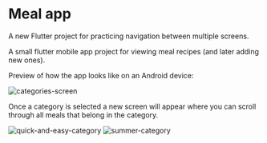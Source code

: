 # Meal app

A new Flutter project for practicing navigation between multiple screens.

A small flutter mobile app project for viewing meal recipes (and later adding new ones).

Preview of how the app looks like on an Android device:

![categories-screen](https://user-images.githubusercontent.com/64084436/205080973-41bafc74-88de-40a8-bdbe-83e0df31b363.png)

Once a category is selected a new screen will appear where you can scroll through all meals that belong in the category.

![quick-and-easy-category](https://user-images.githubusercontent.com/64084436/205081006-987386b3-4746-4401-ad01-4e347e2b1454.png)
![summer-category](https://user-images.githubusercontent.com/64084436/205081021-7b25be51-9887-4851-be14-c9810e015829.png)

